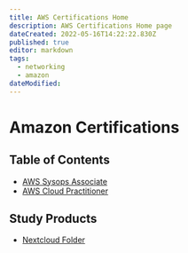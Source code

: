 ```yaml
---
title: AWS Certifications Home
description: AWS Certifications Home page
dateCreated: 2022-05-16T14:22:22.830Z
published: true
editor: markdown
tags:
  - networking
  - amazon
dateModified: 
---
```

# Amazon Certifications

## Table of Contents
- [AWS Sysops Associate](https://wiki.commsnet.org/en/WGU/c924)
- [AWS Cloud Practitioner]()


## Study Products
- [Nextcloud Folder](https://nextcloud.commsnet.org/index.php/s/Wn7MwjQSS5GqXGC)